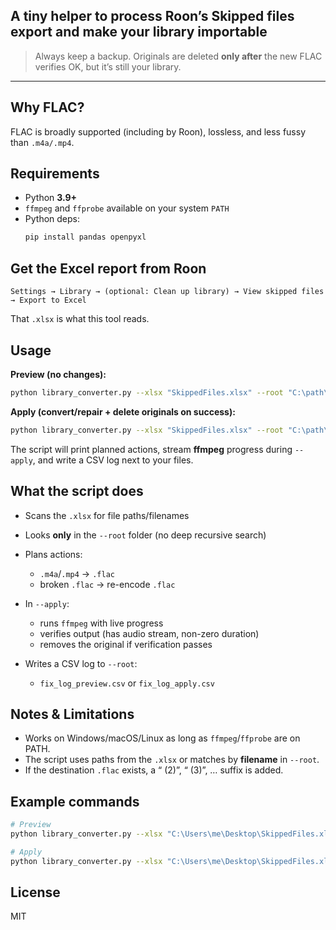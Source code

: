 ## A tiny helper to process Roon’s **Skipped files** export and make your library importable

> Always keep a backup. Originals are deleted **only after** the new FLAC verifies OK, but it’s still your library.

---

## Why FLAC?

FLAC is broadly supported (including by Roon), lossless, and less fussy than `.m4a/.mp4`.


## Requirements

- Python **3.9+**
- `ffmpeg` and `ffprobe` available on your system `PATH`
- Python deps:
  ```bash
  pip install pandas openpyxl


## Get the Excel report from Roon

`Settings → Library → (optional: Clean up library) → View skipped files → Export to Excel`

That `.xlsx` is what this tool reads.


## Usage

**Preview (no changes):**

```bash
python library_converter.py --xlsx "SkippedFiles.xlsx" --root "C:\path\to\music\folder"
```

**Apply (convert/repair + delete originals on success):**

```bash
python library_converter.py --xlsx "SkippedFiles.xlsx" --root "C:\path\to\music\folder" --apply
```

The script will print planned actions, stream **ffmpeg** progress during `--apply`, and write a CSV log next to your files.


## What the script does

* Scans the `.xlsx` for file paths/filenames
* Looks **only** in the `--root` folder (no deep recursive search)
* Plans actions:

  * `.m4a`/`.mp4` → `.flac`
  * broken `.flac` → re-encode `.flac`
* In `--apply`:

  * runs `ffmpeg` with live progress
  * verifies output (has audio stream, non-zero duration)
  * removes the original if verification passes
* Writes a CSV log to `--root`:

  * `fix_log_preview.csv` or `fix_log_apply.csv`


## Notes & Limitations

* Works on Windows/macOS/Linux as long as `ffmpeg`/`ffprobe` are on PATH.
* The script uses paths from the `.xlsx` or matches by **filename** in `--root`.
* If the destination `.flac` exists, a “ (2)”, “ (3)”, … suffix is added.


## Example commands

```bash
# Preview
python library_converter.py --xlsx "C:\Users\me\Desktop\SkippedFiles.xlsx" --root "D:\Music\Inbox"

# Apply
python library_converter.py --xlsx "C:\Users\me\Desktop\SkippedFiles.xlsx" --root "D:\Music\Inbox" --apply
```


## License

MIT
